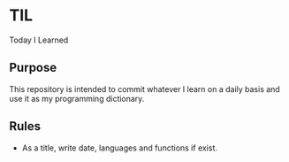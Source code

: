 # TIL
Today I Learned

## Purpose
This repository is intended to commit whatever I learn on a daily basis and use it as my programming dictionary.

## Rules
- As a title, write date, languages and functions if exist.
